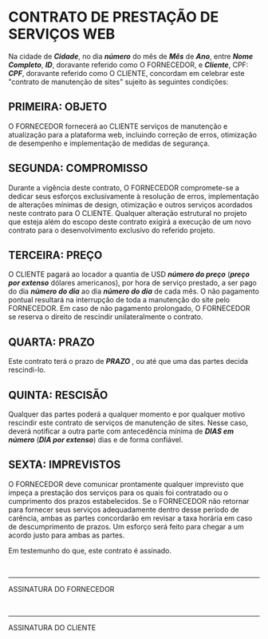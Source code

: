 # CONTRATO DE PRESTAÇÃO DE SERVIÇOS WEB

Na cidade de **_Cidade_**, no dia **_número_** do mês de **_Mês_** de **_Ano_**, entre **_Nome Completo_**, **_ID_**, doravante referido como O FORNECEDOR, e **_Cliente_**, CPF: **_CPF_**, doravante referido como O CLIENTE, concordam em celebrar este "contrato de manutenção de sites" sujeito às seguintes condições:

## PRIMEIRA: OBJETO
O FORNECEDOR fornecerá ao CLIENTE serviços de manutenção e atualização para a plataforma web, incluindo correção de erros, otimização de desempenho e implementação de medidas de segurança.

## SEGUNDA: COMPROMISSO
Durante a vigência deste contrato, O FORNECEDOR compromete-se a dedicar seus esforços exclusivamente à resolução de erros, implementação de alterações mínimas de design, otimização e outros serviços acordados neste contrato para O CLIENTE. Qualquer alteração estrutural no projeto que esteja além do escopo deste contrato exigirá a execução de um novo contrato para o desenvolvimento exclusivo do referido projeto.

## TERCEIRA: PREÇO
O CLIENTE pagará ao locador a quantia de USD **_número do preço_** (**_preço por extenso_** dólares americanos), por hora de serviço prestado, a ser pago do dia **_número do dia_** ao dia **_número do dia_** de cada mês. O não pagamento pontual resultará na interrupção de toda a manutenção do site pelo FORNECEDOR. Em caso de não pagamento prolongado, O FORNECEDOR se reserva o direito de rescindir unilateralmente o contrato.

## QUARTA: PRAZO
Este contrato terá o prazo de **_PRAZO_** <!-- Exemplo: 30 dias, 8 meses, indeterminado -->, ou até que uma das partes decida rescindi-lo.

## QUINTA: RESCISÃO
Qualquer das partes poderá a qualquer momento e por qualquer motivo rescindir este contrato de serviços de manutenção de sites. Nesse caso, deverá notificar a outra parte com antecedência mínima de **_DIAS em número_** (**_DIA por extenso_**) <!-- 15 (quinze) --> dias e de forma confiável.

## SEXTA: IMPREVISTOS
O FORNECEDOR deve comunicar prontamente qualquer imprevisto que impeça a prestação dos serviços para os quais foi contratado ou o cumprimento dos prazos estabelecidos. Se o FORNECEDOR não retornar para fornecer seus serviços adequadamente dentro desse período de carência, ambas as partes concordarão em revisar a taxa horária em caso de descumprimento de prazos. Um esforço será feito para chegar a um acordo justo para ambas as partes.

Em testemunho do que, este contrato é assinado.

<p>&nbsp;</p>
<hr>
ASSINATURA DO FORNECEDOR
<p>&nbsp;</p>
<hr>
ASSINATURA DO CLIENTE
